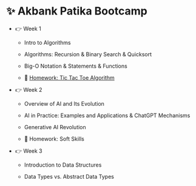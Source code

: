 # ✨ Akbank Patika Bootcamp 

- 👉 Week 1 

    - Intro to Algorithms

    - Algorithms: Recursion & Binary Search & Quicksort

    - Big-O Notation & Statements & Functions 

    - 📖 [Homework: Tic Tac Toe Algorithm](https://github.com/enesmanan/akbank-patika-bootcamp/tree/main/Week_1)

- 👉 Week 2

    - Overview of AI and Its Evolution

    - AI in Practice: Examples and Applications & ChatGPT Mechanisms

    - Generative AI Revolution

    - 📖 Homework: Soft Skills

- 👉 Week 3
  
    - Introduction to Data Structures

    - Data Types vs. Abstract Data Types
